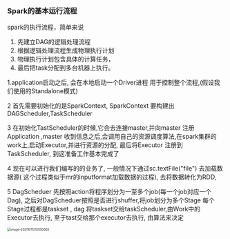 ### Spark的基本运行流程

spark的执行流程，简单来说

1. 先建立DAG的逻辑处理流程
2. 根据逻辑处理流程生成物理执行计划
3. 物理执行计划包含具体的计算任务，
4. 最后把task分配到多台机器上执行。



1.application启动之后, 会在本地启动一个Driver进程 用于控制整个流程,(假设我们使用的Standalone模式)

2 首先需要初始化的是SparkContext, SparkContext 要构建出DAGScheduler,TaskScheduler

3 在初始化TastScheduler的时候,它会去连接master,并向master 注册Application ,master 收到信息之后,会调用自己的资源调度算法,在spark集群的work上,启动Executor,并进行资源的分配,       最后将Executor 注册到TaskScheduler, 到这准备工作基本完成了

4 现在可以进行我们编写的的业务了, 一般情况下通过sc.textFile("file")  去加载数据源( 这个过程类似于mr的inputformat加载数据的过程), 去将数据转化为RDD,  

5 DagScheduer  先按照action将程序划分为一至多个job(每一个job对应一个Dag), 之后对DagScheduer按照是否进行shuffer,将job划分为多个Stage  每个Stage过程都是taskset , dag  将taskset交给taskScheduler,由Work中的Executor去执行,  至于tast交给那个executor去执行, 由算法来决定



<img src="/Users/zyw/Library/Application Support/typora-user-images/image-20211011212050062.png" alt="image-20211011212050062" style="zoom:50%;" />